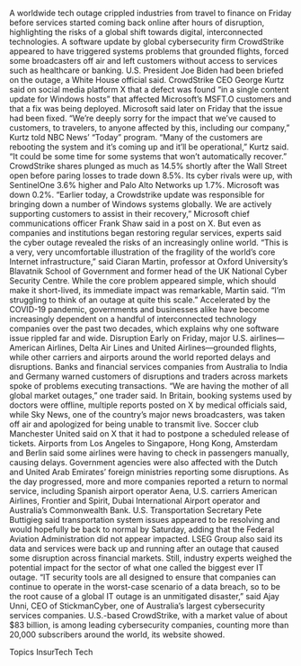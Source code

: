 A worldwide tech outage crippled industries from travel to finance on Friday before services started coming back online after hours of disruption, highlighting the risks of a global shift towards digital, interconnected technologies.
A software update by global cybersecurity firm CrowdStrike appeared to have triggered systems problems that grounded flights, forced some broadcasters off air and left customers without access to services such as healthcare or banking.
U.S. President Joe Biden had been briefed on the outage, a White House official said.
CrowdStrike CEO George Kurtz said on social media platform X that a defect was found “in a single content update for Windows hosts” that affected Microsoft’s MSFT.O customers and that a fix was being deployed.
Microsoft said later on Friday that the issue had been fixed.
“We’re deeply sorry for the impact that we’ve caused to customers, to travelers, to anyone affected by this, including our company,” Kurtz told NBC News’ “Today” program.
“Many of the customers are rebooting the system and it’s coming up and it’ll be operational,” Kurtz said. “It could be some time for some systems that won’t automatically recover.”
CrowdStrike shares plunged as much as 14.5% shortly after the Wall Street open before paring losses to trade down 8.5%. Its cyber rivals were up, with SentinelOne 3.6% higher and Palo Alto Networks up 1.7%.
Microsoft was down 0.2%.
“Earlier today, a Crowdstrike update was responsible for bringing down a number of Windows systems globally. We are actively supporting customers to assist in their recovery,” Microsoft chief communications officer Frank Shaw said in a post on X.
But even as companies and institutions began restoring regular services, experts said the cyber outage revealed the risks of an increasingly online world.
“This is a very, very uncomfortable illustration of the fragility of the world’s core Internet infrastructure,” said Ciaran Martin, professor at Oxford University’s Blavatnik School of Government and former head of the UK National Cyber Security Centre. While the core problem appeared simple, which should make it short-lived, its immediate impact was remarkable, Martin said.
“I’m struggling to think of an outage at quite this scale.”
Accelerated by the COVID-19 pandemic, governments and businesses alike have become increasingly dependent on a handful of interconnected technology companies over the past two decades, which explains why one software issue rippled far and wide.
Disruption
Early on Friday, major U.S. airlines—American Airlines, Delta Air Lines and United Airlines—grounded flights, while other carriers and airports around the world reported delays and disruptions.
Banks and financial services companies from Australia to India and Germany warned customers of disruptions and traders across markets spoke of problems executing transactions.
“We are having the mother of all global market outages,” one trader said.
In Britain, booking systems used by doctors were offline, multiple reports posted on X by medical officials said, while Sky News, one of the country’s major news broadcasters, was taken off air and apologized for being unable to transmit live. Soccer club Manchester United said on X that it had to postpone a scheduled release of tickets.
Airports from Los Angeles to Singapore, Hong Kong, Amsterdam and Berlin said some airlines were having to check in passengers manually, causing delays.
Government agencies were also affected with the Dutch and United Arab Emirates’ foreign ministries reporting some disruptions.
As the day progressed, more and more companies reported a return to normal service, including Spanish airport operator Aena, U.S. carriers American Airlines, Frontier and Spirit, Dubai International Airport operator and Australia’s Commonwealth Bank.
U.S. Transportation Secretary Pete Buttigieg said transportation system issues appeared to be resolving and would hopefully be back to normal by Saturday, adding that the Federal Aviation Administration did not appear impacted.
LSEG Group also said its data and services were back up and running after an outage that caused some disruption across financial markets.
Still, industry experts weighed the potential impact for the sector of what one called the biggest ever IT outage.
“IT security tools are all designed to ensure that companies can continue to operate in the worst-case scenario of a data breach, so to be the root cause of a global IT outage is an unmitigated disaster,” said Ajay Unni, CEO of StickmanCyber, one of Australia’s largest cybersecurity services companies.
U.S.-based CrowdStrike, with a market value of about $83 billion, is among leading cybersecurity companies, counting more than 20,000 subscribers around the world, its website showed.

Topics
InsurTech
Tech
